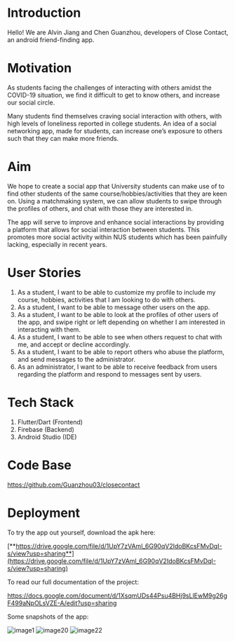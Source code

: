 # Introduction

Hello! We are Alvin Jiang and Chen Guanzhou, developers of Close Contact, an android friend-finding app.


# Motivation

As students facing the challenges of interacting with others amidst the COVID-19 situation, we find it difficult to get to know others, and increase our social circle.

Many students find themselves craving social interaction with others, with high levels of loneliness reported in college students. An idea of a social networking app, made for students, can increase one’s exposure to others such that they can make more friends.


# Aim

We hope to create a social app that University students can make use of to find other students of the same course/hobbies/activities that they are keen on. Using a matchmaking system, we can allow students to swipe through the profiles of others, and chat with those they are interested in.

The app will serve to improve and enhance social interactions by providing a platform that allows for social interaction between students. This promotes more social activity within NUS students which has been painfully lacking, especially in recent years.

# User Stories

1.  As a student, I want to be able to customize my profile to include my course, hobbies, activities that I am looking to do with others.
2.  As a student, I want to be able to message other users on the app.
3.  As a student, I want to be able to look at the profiles of other users of the app, and swipe right or left depending on whether I am interested in interacting with them.
4.  As a student, I want to be able to see when others request to chat with me, and accept or decline accordingly.
5.  As a student, I want to be able to report others who abuse the platform, and send messages to the administrator.
6.  As an administrator, I want to be able to receive feedback from users regarding the platform and respond to messages sent by users.

# Tech Stack

1.  Flutter/Dart (Frontend)
2.  Firebase (Backend)
3.  Android Studio (IDE)

# Code Base

<https://github.com/Guanzhou03/closecontact>

# Deployment

To try the app out yourself, download the apk here:

[**https://drive.google.com/file/d/1UpY7zVAml_6G90qV2IdoBKcsFMvDqI-s/view?usp=sharing**](https://drive.google.com/file/d/1UpY7zVAml_6G90qV2IdoBKcsFMvDqI-s/view?usp=sharing)

To read our full documentation of the project: 

https://docs.google.com/document/d/1XsqmUDs44Psu4BHj9sLlEwM9g26gF499aNpOLsVZE-A/edit?usp=sharing

Some snapshots of the app:


![image1](https://user-images.githubusercontent.com/35629932/188270124-461cb2ac-98b1-428d-9ca5-d072099861d8.png)
![image20](https://user-images.githubusercontent.com/35629932/188270153-ee4c2522-2b58-4e3f-9285-3e4caefab356.png)
![image22](https://user-images.githubusercontent.com/35629932/188270159-a93a3f72-053b-4fc1-97d7-d3d3fe7f8a21.png)
